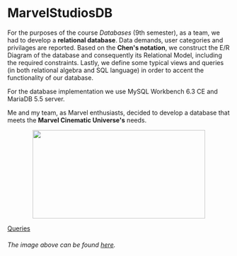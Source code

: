 # MarvelStudiosDB
For the purposes of the course _Databases_ (9th semester), as a team, we had to develop a **relational database**. Data demands, user categories and privilages are reported. Based on the **Chen's notation**, we construct the E/R Diagram of the database and consequently its Relational Model, including the required constraints. Lastly, we define some typical views and queries (in both relational algebra and SQL language) in order to accent the functionality of our database. 

For the database implementation we use MySQL Workbench 6.3 CE and MariaDB 5.5 server.

Me and my team, as Marvel enthusiasts, decided to develop a database that meets the **Marvel Cinematic Universe's** needs.

<p align="center">
  <img width="390" height="200" src="https://user-images.githubusercontent.com/81076999/113105569-682c6400-920a-11eb-93bf-21a7409d3e7a.png">
</p>

[Queries](Queries)

###### _The image above can be found [here](https://commons.wikimedia.org/wiki/File:Marvel_Logo.svg)._


